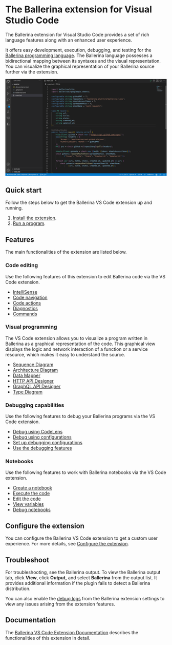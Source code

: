 # The Ballerina extension for Visual Studio Code

The Ballerina extension for Visual Studio Code provides a set of rich language features along with an enhanced user experience. 

It offers easy development, execution, debugging, and testing for the [Ballerina programming language](https://ballerina.io/). The Ballerina language possesses a bidirectional mapping between its syntaxes and the visual representation. You can visualize the graphical representation of your Ballerina source further via the extension.

![Graphical Visualization](resources/images/low-code-view.gif)

## Quick start

Follow the steps below to get the Ballerina VS Code extension up and running.

1. [Install the extension](https://wso2.com/ballerina/vscode/docs/get-started/install-the-extension/).
2. [Run a program](https://wso2.com/ballerina/vscode/docs/get-started/run-a-program/).

## Features

The main functionalities of the extension are listed below.

### Code editing

Use the following features of this extension to edit Ballerina code via the VS Code extension.

- [IntelliSense](https://wso2.com/ballerina/vscode/docs/edit-the-code/intellisense/)
- [Code navigation](https://wso2.com/ballerina/vscode/docs/edit-the-code/code-navigation/)
- [Code actions](https://wso2.com/ballerina/vscode/docs/edit-the-code/code-actions/)
- [Diagnostics](https://wso2.com/ballerina/vscode/docs/edit-the-code/diagnostics/)
- [Commands](https://wso2.com/ballerina/vscode/docs/edit-the-code/commands/)

### Visual programming

The VS Code extension allows you to visualize a program written in Ballerina as a graphical representation of the code. This graphical view displays the logic and network interaction of a function or a service resource, which makes it easy to understand the source. 


- [Sequence Diagram](https://wso2.com/ballerina/vscode/docs/visual-programming/sequence-diagram-view/)
- [Architecture Diagram](https://wso2.com/ballerina/vscode/docs/visual-programming/architecture-diagram)
- [Data Mapper](https://wso2.com/ballerina/vscode/docs/visual-programming/data-mapper/)
- [HTTP API Designer](https://wso2.com/ballerina/vscode/docs/visual-programming/http-api-designer/)
- [GraphQL API Designer](https://wso2.com/ballerina/vscode/docs/visual-programming/graphql-api-designer/)
- [Type Diagram](https://wso2.com/ballerina/vscode/docs/visual-programming/type-diagram/)

### Debugging capabilities

Use the following features to debug your Ballerina programs via the VS Code extension.

- [Debug using CodeLens](https://wso2.com/ballerina/vscode/docs/debug-the-code/#debug-using-codelens)
- [Debug using configurations](https://wso2.com/ballerina/vscode/docs/debug-the-code/#debug-using-configurations)
- [Set up debugging configurations](https://wso2.com/ballerina/vscode/docs/debug-the-code/#set-up-debugging-configurations)
- [Use the debugging features](https://wso2.com/ballerina/vscode/docs/debug-the-code/#use-the-debugging-features)

### Notebooks

Use the following features to work with Ballerina notebooks via the VS Code extension.

- [Create a notebook](https://wso2.com/ballerina/vscode/docs/notebooks/#create-a-notebook)
- [Execute the code](https://wso2.com/ballerina/vscode/docs/notebooks/#execute-the-code)
- [Edit the code](https://wso2.com/ballerina/vscode/docs/notebooks/#edit-the-code)
- [View variables](https://wso2.com/ballerina/vscode/docs/notebooks/#view-variables)
- [Debug notebooks](https://wso2.com/ballerina/vscode/docs/notebooks/#debug-notebooks)

## Configure the extension

You can configure the Ballerina VS Code extension to get a custom user experience. For more details, see [Configure the extension](https://wso2.com/ballerina/vscode/docs/configure-the-extension/).

## Troubleshoot

For troubleshooting, see the Ballerina output. To view the Ballerina output tab, click **View**, click **Output,** and select **Ballerina** from the output list. It provides additional information if the plugin fails to detect a Ballerina distribution.  

You can also enable the [debug logs](https://wso2.com/ballerina/vscode/docs/configure-the-extension/#advanced-configurations) from the Ballerina extension settings to view any issues arising from the extension features.

## Documentation

The [Ballerina VS Code Extension Documentation](https://wso2.com/ballerina/vscode/docs/) describes the functionalities of this extension in detail.
